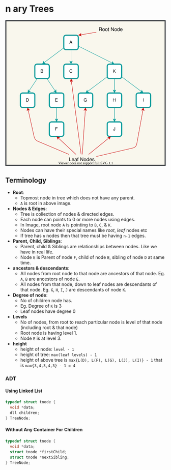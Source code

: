 # n ary Trees

![tree](./images/tree.svg)

## Terminology

- **Root**: 
  - Topmost node in tree which does not have any parent.
  - `A` is root in above image.
- **Nodes & Edges**:
  - Tree is collection of nodes & directed edges.
  - Each node can points to 0 or more nodes using edges.
  - In Image, root node `A` is pointing to `B`, `C`, & `K`.
  - Nodes can have their special names like *root*, *leaf* nodes etc
  - If tree has `n` nodes then that tree must be having `n-1` edges.
- **Parent, Child, Siblings**:
  - Parent, child & Siblings are relationships between nodes. Like we have in real life.
  - Node `E` is Parent of node `F`, child of node `B`, sibling of node `D` at same time.
- **ancestors & descendants**:
  - All nodes from root node to that node are ancestors of that node. Eg. `A`, `B` are ancestors of node `E`.
  - All nodes from that node, down to leaf nodes are descendants of that node. Eg. `G`, `H`, `I`, `J` are descendants of node `K`.
- **Degree of node**: 
  - No of children node has.
  - Eg. Degree of `K` is 3
  - Leaf nodes have degree 0
- **Levels**
  - No of nodes, from root to reach particular node is level of that node (including root & that node)
  - Root node is having level 1.
  - Node `E` is at level 3.
- **height**
  - height of node: `level - 1`
  - height of tree: `max(leaf levels) - 1`
  - height of above tree is `max{L(D), L(F), L(G), L(J), L(I)} - 1` that is `max{3,4,3,4,3} - 1 = 4`

### ADT

#### Using Linked List

```c
typedef struct tnode {
  void *data;
  dll children;
} TreeNode;
```

#### Without Any Container For Children

```c
typedef struct tnode {
  void *data;
  struct tnode *firstChild;
  struct tnode *nextSibling;
} TreeNode;
```